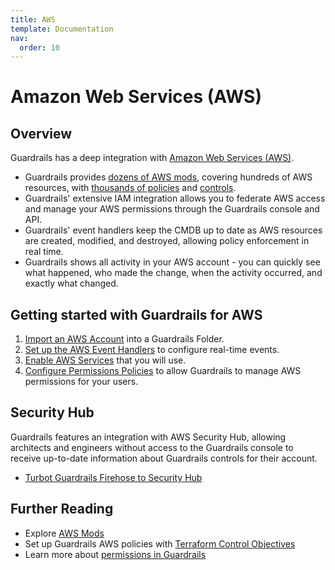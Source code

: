 ```yaml
---
title: AWS
template: Documentation
nav:
  order: 10
---
```


# Amazon Web Services (AWS)

## Overview

Guardrails has a deep integration with [Amazon Web Services (AWS)](https://aws.amazon.com/).

- Guardrails provides [dozens of AWS mods](https://hub.guardrails.turbot.com/mods/aws/mods), 
  covering hundreds of AWS resources, with 
  [thousands of policies](https://hub.guardrails.turbot.com/mods/aws/policies) 
  and [controls](https://hub.guardrails.turbot.com/mods/aws/controls).
- Guardrails' extensive IAM integration allows you to federate AWS access and
  manage your AWS permissions through the Guardrails console and API.
- Guardrails' event handlers keep the CMDB up to date as AWS resources are created, 
  modified, and destroyed, allowing policy enforcement in real time.
- Guardrails shows all activity in your AWS account - you can quickly see what
  happened, who made the change, when the activity occurred, and exactly what changed.

## Getting started with Guardrails for AWS

1. [Import an AWS Account](integrations/aws/import-aws-account) into a Guardrails  Folder.
1. [Set up the AWS Event Handlers](integrations/aws/event-handlers) to configure real-time events.
1. [Enable AWS Services](integrations/aws/services) that you will use.
1. [Configure Permissions Policies](integrations/aws/permissions) to allow Guardrails to manage
   AWS permissions for your users.

## Security Hub

Guardrails features an integration with AWS Security Hub, allowing architects and
engineers without access to the Guardrails console to receive up-to-date information
about Guardrails controls for their account.

- [Turbot Guardrails Firehose to Security Hub](aws/security-hub)

## Further Reading

- Explore [AWS Mods](/mods/)
- Set up Guardrails AWS policies with
  [Terraform Control Objectives](https://github.com/turbot/guardrails-samples/tree/master/control_objectives)
- Learn more about [permissions in Guardrails](concepts/iam/permissions)